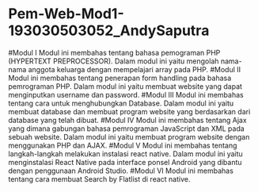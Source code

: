 # Pem-Web-Mod1-193030503052_AndySaputra
#Modul I Modul ini membahas tentang bahasa pemograman PHP (HYPERTEXT PREPROCESSOR). Dalam modul ini yaitu mengolah nama-nama anggota keluarga dengan mempelajari array pada PHP.
#Modul II Modul ini membahas tentang penerapan form handling pada bahasa pemrograman PHP. Dalam modul ini yaitu membuat website yang dapat menginputkan username dan password. 
#Modul III Modul ini membahas tentang cara untuk menghubungkan Database. Dalam modul ini yaitu membuat database dan membuat program website yang berdasarkan dari database yang telah dibuat. 
#Modul IV Modul ini membahas tentang Ajax yang dimana gabungan bahasa pemrograman JavaScript dan XML pada sebuah website. Dalam modul ini yaitu membuat program website dengan menggunakan PHP dan AJAX. 
#Modul V Modul ini membahas tentang langkah-langkah melakukan instalasi react native. Dalam modul ini yaitu menginstalasi React Native pada interface ponsel Android yang dibantu dengan penggunaan Android Studio. 
#Modul VI Modul ini membahas tentang cara membuat Search by Flatlist di react native. 
